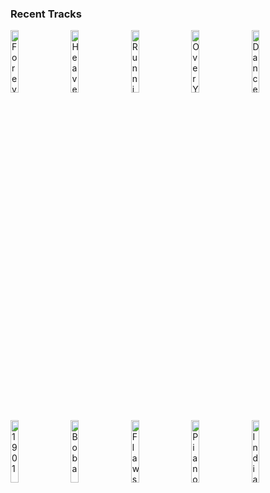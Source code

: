 ### Recent Tracks
[<img src='https://lastfm.freetls.fastly.net/i/u/300x300/433656941a78d5d94ef39ab8a7e65c5a.png' width='16%' height='16%' alt='Forever'>](https://www.last.fm/music/haim/_/forever)&nbsp;&nbsp;&nbsp;&nbsp;[<img src='https://lastfm.freetls.fastly.net/i/u/300x300/15dd9bf1e10c43258e20bd6762728d99.jpg' width='16%' height='16%' alt='Heaven Knows'>](https://www.last.fm/music/five%2bfor%2bfighting/_/heaven%2bknows)&nbsp;&nbsp;&nbsp;&nbsp;[<img src='https://lastfm.freetls.fastly.net/i/u/300x300/9d57db4c3a0044af85bc3c1ecaba5df1.jpg' width='16%' height='16%' alt='Running for Cover'>](https://www.last.fm/music/ivan%2b%2526%2balyosha/_/running%2bfor%2bcover)&nbsp;&nbsp;&nbsp;&nbsp;[<img src='https://lastfm.freetls.fastly.net/i/u/300x300/7e2eac5f16fcb80fac361b64a03acfe6.png' width='16%' height='16%' alt='Over You'>](https://www.last.fm/music/syn%2bcole/_/over%2byou)&nbsp;&nbsp;&nbsp;&nbsp;[<img src='https://lastfm.freetls.fastly.net/i/u/300x300/6d287795902513f4b856bc72933fe5cd.jpg' width='16%' height='16%' alt='Dance with Me (feat. Thomas Rhett & Young Thug)'>](https://www.last.fm/music/diplo/_/dance%2bwith%2bme%2b%2528feat.%2bthomas%2brhett%2b%2526%2byoung%2bthug%2529)&nbsp;&nbsp;&nbsp;&nbsp;<br>[<img src='https://lastfm.freetls.fastly.net/i/u/300x300/b06defa449863fea6a78434c268dff47.jpg' width='16%' height='16%' alt='1901'>](https://www.last.fm/music/phoenix/_/1901)&nbsp;&nbsp;&nbsp;&nbsp;[<img src='https://lastfm.freetls.fastly.net/i/u/300x300/b1b27f9974ddb231791757cb12511c44.jpg' width='16%' height='16%' alt='Boba'>](https://www.last.fm/music/lincoln%2bjesser/_/boba)&nbsp;&nbsp;&nbsp;&nbsp;[<img src='https://lastfm.freetls.fastly.net/i/u/300x300/90a4432699af42149072e0177151108a.png' width='16%' height='16%' alt='Flaws'>](https://www.last.fm/music/bastille/_/flaws)&nbsp;&nbsp;&nbsp;&nbsp;[<img src='https://lastfm.freetls.fastly.net/i/u/300x300/54b37d139a3e4656817f66e794492302.png' width='16%' height='16%' alt='Piano Man'>](https://www.last.fm/music/billy%2bjoel/_/piano%2bman)&nbsp;&nbsp;&nbsp;&nbsp;[<img src='https://lastfm.freetls.fastly.net/i/u/300x300/2a96cbd8b46e442fc41c2b86b821562f.png' width='16%' height='16%' alt='Indiana'>](https://www.last.fm/music/magic%2bcity%2bhippies/_/indiana)&nbsp;&nbsp;&nbsp;&nbsp;<br>